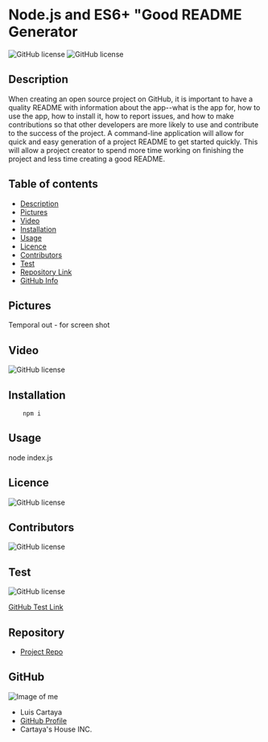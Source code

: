 
# **Node.js and ES6+ "Good README Generator**

![GitHub license](https://img.shields.io/badge/Made%20by-%40cartaya1-orange)
![GitHub license](https://img.shields.io/badge/license-ISC-blue.svg)

## Description 

When creating an open source project on GitHub, it is important to have a quality README with information about the app--what is the app for, how to use the app, how to install it, how to report issues, and how to make contributions so that other developers are more likely to use and contribute to the success of the project. A command-line application will allow for quick and easy generation of a project README to get started quickly. This will allow a project creator to spend more time working on finishing the project and less time creating a good README.   

## Table of contents

- [Description](#Description)
- [Pictures](#Pictures)
- [Video](#Video)
- [Installation](#Installation)
- [Usage](#Usage)
- [Licence](#Licence)
- [Contributors](#Contributors)
- [Test](#Test)
- [Repository Link](#Repository)
- [GitHub Info](#GitHub) 


## Pictures

Temporal out - for screen shot

## Video

![GitHub license](./util/shortvideo.gif)


## Installation

        npm i

## Usage

node index.js

## Licence

![GitHub license](https://img.shields.io/badge/license-ISC-blue.svg)

## Contributors

![GitHub license](https://img.shields.io/badge/Made%20by-%40cartaya1-orange)

## Test

![GitHub license](https://img.shields.io/badge/test-100%25-success)

[GitHub Test Link](https://cartaya1.github.io/Read-Generator/)


## Repository

- [Project Repo](https://github.com/cartaya1/Read-Generator)

## GitHub

![Image of me](https://avatars.githubusercontent.com/u/85638758?v=4)
- Luis Cartaya
- [GitHub Profile](https://github.com/cartaya1)
- Cartaya's House INC.
